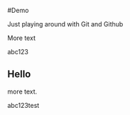 #Demo


Just playing around with Git and Github

More text 

abc123


## Hello

more text.

abc123test
